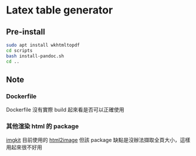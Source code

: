 # Latex table generator

## Pre-install

```bash
sudo apt install wkhtmltopdf
cd scripts
bash install-pandoc.sh
cd ..
```

## Note

### Dockerfile

Dockerfile 沒有實際 build 起來看是否可以正確使用

### 其他渲染 html 的 package

[imgkit](https://github.com/jarrekk/imgkit) 目前使用的
[html2image](https://github.com/vgalin/html2image) 但該 package 缺點是沒辦法擷取全頁大小，這樣用起來很不好用
